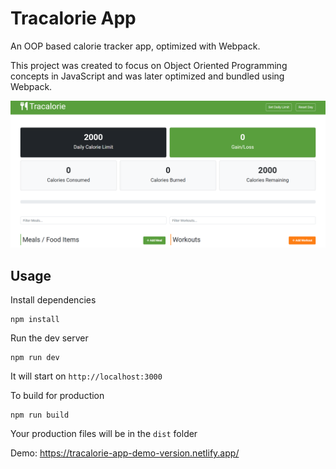 # Tracalorie App

An OOP based calorie tracker app, optimized with Webpack.

This project was created to focus on Object Oriented Programming concepts in JavaScript and was later optimized and bundled using Webpack.

<img src="images/screen.png">

## Usage

Install dependencies

```
npm install
```

Run the dev server

```
npm run dev
```

It will start on `http://localhost:3000`

To build for production

```
npm run build
```

Your production files will be in the `dist` folder

Demo: https://tracalorie-app-demo-version.netlify.app/
